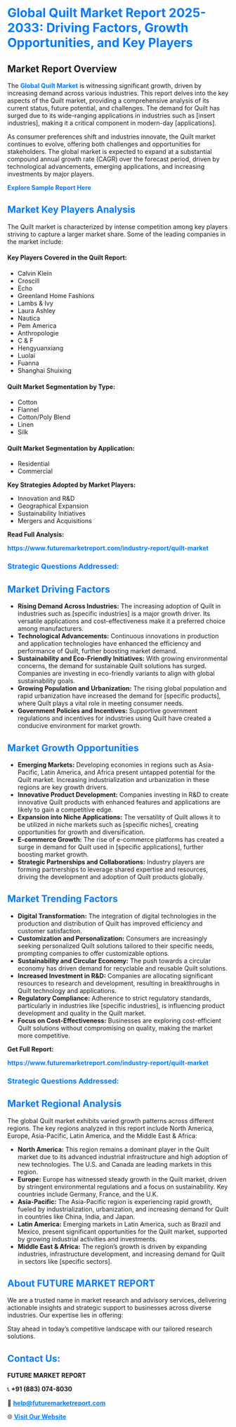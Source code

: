 <h1 style="color: #007BFF;">Global Quilt Market Report 2025-2033: Driving Factors, Growth Opportunities, and Key Players</h1>

<section id="overview">
<h2>Market Report Overview</h2>
<p>The <a href="https://www.futuremarketreport.com/industry-report/quilt-market" style="color: #007BFF; text-decoration: none;"><strong>Global Quilt Market</strong></a> is witnessing significant growth, driven by increasing demand across various industries. This report delves into the key aspects of the Quilt market, providing a comprehensive analysis of its current status, future potential, and challenges. The demand for Quilt has surged due to its wide-ranging applications in industries such as [insert industries], making it a critical component in modern-day [applications].</p>
<p>As consumer preferences shift and industries innovate, the Quilt market continues to evolve, offering both challenges and opportunities for stakeholders. The global market is expected to expand at a substantial compound annual growth rate (CAGR) over the forecast period, driven by technological advancements, emerging applications, and increasing investments by major players.</p>
</section>

<section id="overview">
<p><a href="https://www.futuremarketreport.com/request-sample/reportId=105979" style="color: #007BFF; text-decoration: none;"><strong>Explore Sample Report Here</strong></a></p>
</section>

<section id="key-players">
<h2 style="color: #007BFF;">Market Key Players Analysis</h2>
<p>The Quilt market is characterized by intense competition among key players striving to capture a larger market share. Some of the leading companies in the market include:</p>
<h4>Key Players Covered in the Quilt Report:</h4>
<ul><li>Calvin Klein</li><li>Croscill</li><li>Echo</li><li>Greenland Home Fashions</li><li>Lambs &amp; Ivy</li><li>Laura Ashley</li><li>Nautica</li><li>Pem America</li><li>Anthropologie</li><li>C &amp; F</li><li>Hengyuanxiang</li><li>Luolai</li><li>Fuanna</li><li>Shanghai Shuixing</li></ul>
<h4>Quilt Market Segmentation by Type:</h4>
<ul><li>Cotton</li><li>Flannel</li><li>Cotton/Poly Blend</li><li>Linen</li><li>Silk</li></ul>

<h4>Quilt Market Segmentation by Application:</h4>
<ul><li>Residential</li><li>Commercial</li></ul>
<p><strong>Key Strategies Adopted by Market Players:</strong></p>
<ul>
<li>Innovation and R&D</li>
<li>Geographical Expansion</li>
<li>Sustainability Initiatives</li>
<li>Mergers and Acquisitions</li>
</ul>
</section>

<section>
<p><strong>Read Full Analysis: </strong></p><a href="https://www.futuremarketreport.com/industry-report/quilt-market" style="color: #007BFF; text-decoration: none;"><strong>https://www.futuremarketreport.com/industry-report/quilt-market</strong></a>
<h3 style="color: #007BFF;">Strategic Questions Addressed:</h3>
</section>

<section id="driving-factors">
<h2 style="color: #007BFF;">Market Driving Factors</h2>
<ul>
<li><strong>Rising Demand Across Industries:</strong> The increasing adoption of Quilt in industries such as [specific industries] is a major growth driver. Its versatile applications and cost-effectiveness make it a preferred choice among manufacturers.</li>
<li><strong>Technological Advancements:</strong> Continuous innovations in production and application technologies have enhanced the efficiency and performance of Quilt, further boosting market demand.</li>
<li><strong>Sustainability and Eco-Friendly Initiatives:</strong> With growing environmental concerns, the demand for sustainable Quilt solutions has surged. Companies are investing in eco-friendly variants to align with global sustainability goals.</li>
<li><strong>Growing Population and Urbanization:</strong> The rising global population and rapid urbanization have increased the demand for [specific products], where Quilt plays a vital role in meeting consumer needs.</li>
<li><strong>Government Policies and Incentives:</strong> Supportive government regulations and incentives for industries using Quilt have created a conducive environment for market growth.</li>
</ul>
</section>

<section id="growth-opportunities">
<h2 style="color: #007BFF;">Market Growth Opportunities</h2>
<ul>
<li><strong>Emerging Markets:</strong> Developing economies in regions such as Asia-Pacific, Latin America, and Africa present untapped potential for the Quilt market. Increasing industrialization and urbanization in these regions are key growth drivers.</li>
<li><strong>Innovative Product Development:</strong> Companies investing in R&D to create innovative Quilt products with enhanced features and applications are likely to gain a competitive edge.</li>
<li><strong>Expansion into Niche Applications:</strong> The versatility of Quilt allows it to be utilized in niche markets such as [specific niches], creating opportunities for growth and diversification.</li>
<li><strong>E-commerce Growth:</strong> The rise of e-commerce platforms has created a surge in demand for Quilt used in [specific applications], further boosting market growth.</li>
<li><strong>Strategic Partnerships and Collaborations:</strong> Industry players are forming partnerships to leverage shared expertise and resources, driving the development and adoption of Quilt products globally.</li>
</ul>
</section>

<section id="trending-factors">
<h2 style="color: #007BFF;">Market Trending Factors</h2>
<ul>
<li><strong>Digital Transformation:</strong> The integration of digital technologies in the production and distribution of Quilt has improved efficiency and customer satisfaction.</li>
<li><strong>Customization and Personalization:</strong> Consumers are increasingly seeking personalized Quilt solutions tailored to their specific needs, prompting companies to offer customizable options.</li>
<li><strong>Sustainability and Circular Economy:</strong> The push towards a circular economy has driven demand for recyclable and reusable Quilt solutions.</li>
<li><strong>Increased Investment in R&D:</strong> Companies are allocating significant resources to research and development, resulting in breakthroughs in Quilt technology and applications.</li>
<li><strong>Regulatory Compliance:</strong> Adherence to strict regulatory standards, particularly in industries like [specific industries], is influencing product development and quality in the Quilt market.</li>
<li><strong>Focus on Cost-Effectiveness:</strong> Businesses are exploring cost-efficient Quilt solutions without compromising on quality, making the market more competitive.</li>
</ul>
</section>

<section>
<p><strong>Get Full Report: </strong></p><a href="https://www.futuremarketreport.com/industry-report/quilt-market" style="color: #007BFF; text-decoration: none;"><strong>https://www.futuremarketreport.com/industry-report/quilt-market</strong></a>
<h3 style="color: #007BFF;">Strategic Questions Addressed:</h3>
</section>


<section id="regional-analysis">
<h2 style="color: #007BFF;">Market Regional Analysis</h2>
<p>The global Quilt market exhibits varied growth patterns across different regions. The key regions analyzed in this report include North America, Europe, Asia-Pacific, Latin America, and the Middle East & Africa:</p>
<ul>
<li><strong>North America:</strong> This region remains a dominant player in the Quilt market due to its advanced industrial infrastructure and high adoption of new technologies. The U.S. and Canada are leading markets in this region.</li>
<li><strong>Europe:</strong> Europe has witnessed steady growth in the Quilt market, driven by stringent environmental regulations and a focus on sustainability. Key countries include Germany, France, and the U.K.</li>
<li><strong>Asia-Pacific:</strong> The Asia-Pacific region is experiencing rapid growth, fueled by industrialization, urbanization, and increasing demand for Quilt in countries like China, India, and Japan.</li>
<li><strong>Latin America:</strong> Emerging markets in Latin America, such as Brazil and Mexico, present significant opportunities for the Quilt market, supported by growing industrial activities and investments.</li>
<li><strong>Middle East & Africa:</strong> The region’s growth is driven by expanding industries, infrastructure development, and increasing demand for Quilt in sectors like [specific sectors].</li>
</ul>
</section>

<footer>
<h2 style="color: #007BFF;">About FUTURE MARKET REPORT</h2>
<p>We are a trusted name in market research and advisory services, delivering actionable insights and strategic support to businesses across diverse industries. Our expertise lies in offering:</p>

<p>Stay ahead in today’s competitive landscape with our tailored research solutions.</p>

<h2 style="color: #007BFF;">Contact Us:</h2>
<p><strong>FUTURE MARKET REPORT</strong></p>
<p>📞 <strong>+91 (883) 074-8030</strong></p>
<p>📧 <strong><a href="mailto:help@futuremarketreport.com" style="color: #007BFF;">help@futuremarketreport.com</a></strong></p>
<p>🌐 <strong><a href="https://www.futuremarketreport.com/" style="color: #007BFF;">Visit Our Website</a></strong></p>
</footer>